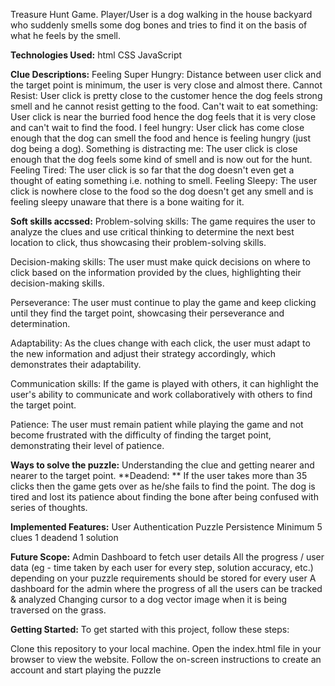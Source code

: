 Treasure Hunt Game.
Player/User is a dog walking in the house backyard who suddenly smells some dog bones and tries to find it on the basis of what he feels by the smell.

**Technologies Used:**
html
CSS
JavaScript


**Clue Descriptions:**
Feeling Super Hungry: Distance between user click and the target point is minimum, the user is very close and almost there.
Cannot Resist: User click is pretty close to the customer hence the dog feels strong smell and he cannot resist getting to the food.
Can't wait to eat something: User click is near the burried food hence the dog feels that it is very close and can't wait to find the food.
I feel hungry: User click has come close enough that the dog can smell the food and hence is feeling hungry (just dog being a dog).
Something is distracting me: The user click is close enough that the dog feels some kind of smell and is now out for the hunt.
Feeling Tired: The user click is so far that the dog doesn't even get a thought of eating something i.e. nothing to smell.
Feeling Sleepy: The user click is nowhere close to the food so the dog doesn't get any smell and is feeling sleepy unaware that there is a bone waiting for it.

**Soft skills accssed:**
Problem-solving skills: The game requires the user to analyze the clues and use critical thinking to determine the next best location to click, thus showcasing their problem-solving skills.

Decision-making skills: The user must make quick decisions on where to click based on the information provided by the clues, highlighting their decision-making skills.

Perseverance: The user must continue to play the game and keep clicking until they find the target point, showcasing their perseverance and determination.

Adaptability: As the clues change with each click, the user must adapt to the new information and adjust their strategy accordingly, which demonstrates their adaptability.

Communication skills: If the game is played with others, it can highlight the user's ability to communicate and work collaboratively with others to find the target point.

Patience: The user must remain patient while playing the game and not become frustrated with the difficulty of finding the target point, demonstrating their level of patience.

**Ways to solve the puzzle:**
Understanding the clue and getting nearer and nearer to the target point.
**Deadend: **
If the user takes more than 35 clicks then the game gets over as he/she fails to find the point. The dog is tired and lost its patience about finding the bone after being confused with series of thoughts.

**Implemented Features:**
User Authentication
Puzzle
Persistence
Minimum 5 clues
1 deadend
1 solution

**Future Scope:**
Admin Dashboard to fetch user details
All the progress / user data (eg - time taken by each user for every step, solution accuracy, etc.) depending on your puzzle requirements should be stored for every user
A dashboard for the admin where the progress of all the users can be tracked & analyzed
Changing cursor to a dog vector image when it is being traversed on the grass.


**Getting Started:**
To get started with this project, follow these steps:

Clone this repository to your local machine.
Open the index.html file in your browser to view the website.
Follow the on-screen instructions to create an account and start playing the puzzle
